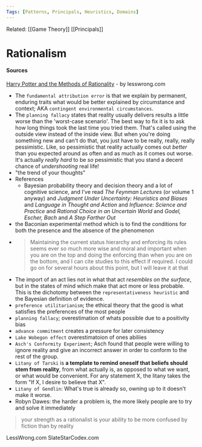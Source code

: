 ```yaml
---
Tags: [Patterns, Principals, Heuristics, Domains]
---
```

Related: [[Game Theory]] [[Principals]] 
# Rationalism

#### Sources
[Harry Potter and the Methods of Rationality](http://www.hpmor.com/chapter/4) - by lesswrong.com
- The `fundamental attribution error` is that we explain by permanent, enduring traits what would be better explained by circumstance and context; AKA `contingent environmental circumstances`.
- The `planning fallacy` states that reality usually delivers results a little worse than the 'worst-case scenario'. The best way to fix it is to ask how long things took the last time you tried them. That's called using the outside view instead of the inside view. But when you're doing something new and can't do that, you just have to be really, really, really pessimistic. Like, so pessimistic that reality actually comes out _better_ than you expected around as often and as much as it comes out worse. It's actually _really hard_ to be _so_ pessimistic that you stand a decent chance of _undershooting_ real life!
- "the trend of your thoughts"
- References
	- Bayesian probability theory and decision theory and a lot of cognitive science, and I've read _The Feynman Lectures_ (or volume 1 anyway) and _Judgment Under Uncertainty: Heuristics and Biases_ and _Language in Thought and Action_ and _Influence: Science and Practice_ and _Rational Choice in an Uncertain World_ and _Godel, Escher, Bach_ and _A Step Farther Out_
- the Baconian experimental method which is to find the conditions for both the presence and the absence of the phenomenon
- > Maintaining the current status hierarchy and enforcing its rules seems ever so much more wise and moral and important when you are on the top and doing the enforcing than when you are on the bottom, and I can cite studies to this effect if required. I could go on for several hours about this point, but I will leave it at that
- The import of an act lies not in what that act _resembles on the surface_, but in the states of mind which make that act more or less probable. This is the dichotomy between the `representativeness heuristic` and the Bayesian definition of evidence.
- `preference utilitarianism`; the ethical theory that the good is what satisfies the preferences of the most people
- `planning fallacy`; overestimation of whats possible due to a positivity bias
- `advance commitment` creates a pressure for later consistency
- `Lake Wobegon effect` overestimatoion of ones abiliies
- `Asch's Conformity Experiment`; Asch found that people were willing to ignore reality and give an incorrect answer in order to conform to the rest of the group.
- `Litany of Tarski` is **a template to remind oneself that beliefs should stem from reality**, from what actually is, as opposed to what we want, or what would be convenient. For any statement X, the litany takes the form "If X, I desire to believe that X".
- `Litany of Gendlin`: What's true is already so, owning up to it doesn't make it worse.
- Robyn Dawes: the harder a problem is, the more likely people are to try and solve it immediately

> your strength as a rationalist is your ability to be more confused by fiction than by reality


LessWrong.com
SlateStarCodex.com